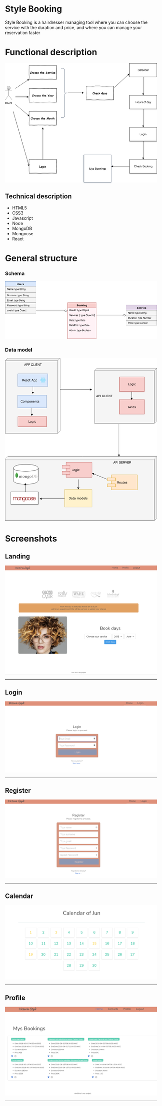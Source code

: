# Style Booking 


Style Booking is a hairdresser managing tool where you can choose the service with the duration and price, and where you can manage your reservation faster


# Functional description


![landing](images/functionalDescription.png)

## Technical description

* HTML5
* CSS3
* Javascript
* Node
* MongoDB
* Mongoose
* React

# General structure

### Schema
![landing](images/schemas.png)

### Data model
![landing](images/dataModel.png)

# Screenshots 

## Landing
![landing](images/landing.png)

------------------
## Login
![Login](images/login.png)

------------------
## Register
![register](images/register.png)

------------------
## Calendar
![calendar](images/calendar.png)

------------------
## Profile
![bookings](images/bookings.png)

------------------




